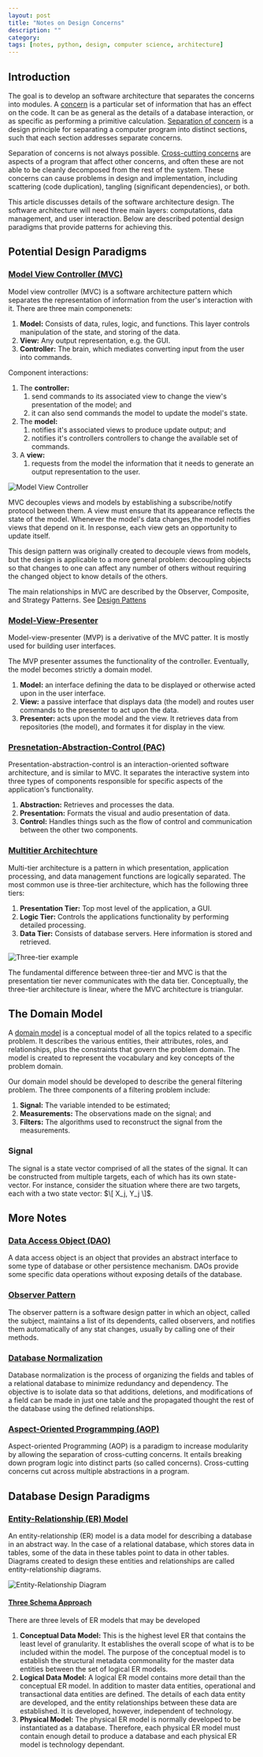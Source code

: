 ```yaml
---
layout: post
title: "Notes on Design Concerns"
description: ""
category: 
tags: [notes, python, design, computer science, architecture]
---
```


[1]:  http://en.wikipedia.org/wiki/Model%E2%80%93view%E2%80%93controller
[2]:  http://en.wikipedia.org/wiki/Aspect-oriented_programming
[3]:  http://en.wikipedia.org/wiki/Separation_of_concerns
[4]:  http://en.wikipedia.org/wiki/Cross-cutting_concern
[5]:  http://en.wikipedia.org/wiki/Database_normalization
[6]:  http://en.wikipedia.org/wiki/Model%E2%80%93view%E2%80%93presenter
[7]:  http://en.wikipedia.org/wiki/Common_layers_in_an_information_system_logical_architecture
[8]:  http://en.wikipedia.org/wiki/Data_Access_Object
[9]:  http://en.wikipedia.org/wiki/Observer_pattern
[10]: http://en.wikipedia.org/wiki/Presentation%E2%80%93abstraction%E2%80%93control
[11]: http://en.wikipedia.org/wiki/Multitier_architecture#Three-tier_architecture
[12]: http://upload.wikimedia.org/wikipedia/commons/thumb/5/51/Overview_of_a_three-tier_application_vectorVersion.svg/400px-Overview_of_a_three-tier_application_vectorVersion.svg.png
[13]: http://upload.wikimedia.org/wikipedia/commons/thumb/f/fd/MVC-Process.png/200px-MVC-Process.png
[14]: http://en.wikipedia.org/wiki/Design_Patterns
[15]: http://en.wikipedia.org/wiki/Concern_(computer_science)
[16]: http://en.wikipedia.org/wiki/Domain_model
[17]: http://en.wikipedia.org/wiki/Entity-relationship_model
[18]: http://upload.wikimedia.org/wikipedia/commons/thumb/7/72/ER_Diagram_MMORPG.png/450px-ER_Diagram_MMORPG.png
[19]: http://en.wikipedia.org/wiki/Three_schema_approach

## Introduction 
The goal is to develop an software architecture that separates the
concerns into modules. A [concern][15] is a particular set of
information that has an effect on the code. It can be as general as the
details of a database interaction, or as specific as performing a
primitive calculation. [Separation of concern][3] is a design principle
for separating a computer program into distinct sections, such that each
section addresses separate concerns. 

Separation of concerns is not always possible. [Cross-cutting
concerns][4] are aspects of a program that affect other concerns, and
often these are not able to be cleanly decomposed from the rest of the
system. These concerns can cause problems in design and implementation,
including scattering (code duplication), tangling (significant
dependencies), or both. 

This article discusses details of the software architecture design. The
software architecture will need three main layers: computations, data
management, and user interaction. Below are described potential design
paradigms that provide patterns for achieving this. 

## Potential Design Paradigms

### [Model View Controller (MVC)][1]
Model view controller (MVC) is a software architecture pattern which
separates the representation of information from the user's interaction
with it. There are three main componenets:

1. __Model:__ Consists of data, rules, logic, and functions. This layer
   controls manipulation of the state, and storing of the data.
1. __View:__ Any output representation, e.g. the GUI.
1. __Controller:__ The brain, which mediates converting input from the user
   into commands.

Component interactions:

1. The __controller:__
    1. send commands to its associated view to change the view's presentation
       of the model; and
    1. it can also send commands the model to update the model's state. 
1. The __model:__ 
    1. notifies it's associated views to produce update output; and
    1. notifies it's controllers controllers to change the available set of commands. 
1. A __view:__ 
    1. requests from the model the information that it needs to generate an
       output representation to the user. 

![Model View Controller][13]

MVC decouples views and models by establishing a subscribe/notify
protocol between them. A view must ensure that its appearance reflects
the state of the model. Whenever the model's data changes,the model
notifies views that depend on it. In response, each view gets an
opportunity to update itself. 

This design pattern was originally created to decouple views from
models, but the design is applicable to a more general problem:
decoupling objects so that changes to one can affect any number of
others without requiring the changed object to know details of the
others. 

The main relationships in MVC are described by the Observer, Composite,
and Strategy Patterns. See [Design Pattens][14]

### [Model-View-Presenter][6]
Model-view-presenter (MVP) is a derivative of the MVC patter. It is
mostly used for building user interfaces. 

The MVP presenter assumes the functionality of the controller.
Eventually, the model becomes strictly a domain model. 

1. __Model:__ an interface defining the data to be displayed or
   otherwise acted upon in the user interface. 
1. __View:__ a passive interface that displays data (the model) and
   routes user commands to the presenter to act upon the data.
1. __Presenter:__ acts upon the model and the view. It retrieves data
   from repositories (the model), and formates it for display in the
   view.

### [Presnetation-Abstraction-Control (PAC)][10]
Presentation-abstraction-control is an interaction-oriented software
architecture, and is similar to MVC. It separates the interactive system
into three types of components responsible for specific aspects of the
application's functionality. 

1. __Abstraction:__ Retrieves and processes the data.
1. __Presentation:__ Formats the visual and audio presentation of data.
1. __Control:__ Handles things such as the flow of control and
   communication between the other two components. 

### [Multitier Architechture][11]
Multi-tier architecture is a pattern in which presentation, application
processing, and data management functions are logically separated. The
most common use is three-tier architecture, which has the following
three tiers:

1. __Presentation Tier:__ Top most level of the application, a GUI.
1. __Logic Tier:__ Controls the applications functionality by performing
   detailed processing. 
1. __Data Tier:__ Consists of database servers. Here information is
   stored and retrieved. 

![Three-tier example][12]


The fundamental difference between three-tier and MVC is that the presentation
tier never communicates with the data tier. Conceptually, the three-tier
architecture is linear, where the MVC architecture is triangular. 



## The Domain Model
A [domain model][16] is a conceptual model of all the topics related to
a specific problem. It describes the various entities, their attributes,
roles, and relationships, plus the constraints that govern the problem
domain. The model is created to represent the vocabulary and key
concepts of the problem domain. 

Our domain model should be developed to describe the general filtering
problem. The three components of a filtering problem include:

1. __Signal:__ The variable intended to be estimated;
1. __Measurements:__ The observations made on the signal; and 
1. __Filters:__ The algorithms used to reconstruct the signal from the
   measurements.

### Signal
The signal is a state vector comprised of all the states of the signal.
It can be constructed from multiple targets, each of which has its own
state-vector. For instance, consider the situation where there are two
targets, each with a two state vector: $\[ X_j, Y_j \]$.

## More Notes
### [Data Access Object (DAO)][8]
A data access object is an object that provides an abstract interface to
some type of database or other persistence mechanism. DAOs provide some
specific data operations without exposing details of the database.

### [Observer Pattern][9]
The observer pattern is a software design patter in which an object,
called the subject, maintains a list of its dependents, called
observers, and notifies them automatically of any stat changes, usually
by calling one of their methods.

### [Database Normalization][5]
Database normalization is the process of organizing the fields and
tables of a relational database to minimize redundancy and dependency.
The objective is to isolate data so that additions, deletions, and
modifications of a field can be made in just one table and the
propagated thought the rest of the database using the defined
relationships. 

### [Aspect-Oriented Programmping (AOP)][2]
Aspect-oriented Programming (AOP) is a paradigm to increase modularity
by allowing the separation of cross-cutting concerns. It entails
breaking down program logic into distinct parts (so called concerns).
Cross-cutting concerns cut across multiple abstractions in a program.


## Database Design Paradigms
### [Entity-Relationship (ER) Model][17]
An entity-relationship (ER) model is a data model for describing a database in
an abstract way. In the case of a relational database, which stores data
in tables, some of the data in these tables point to data in other
tables. Diagrams created to design these entities and relationships are
called entity-relationship diagrams.

![Entity-Relationship Diagram][18]

#### [Three Schema Approach][19]
There are three levels of ER models that may be developed

1. __Conceptual Data Model:__ This is the highest level ER that contains
   the least level of granularity. It establishes the overall scope of
   what is to be included within the model. The purpose of the
   conceptual model is to establish the structural metadata commonality
   for the master data entities between the set of logical ER models. 
1. __Logical Data Model:__ A logical ER model contains more detail than
   the conceptual ER model. In addition to master data entities,
   operational and transactional data entities are defined. The details
   of each data entity are developed, and the entity relationships
   between these data are established. It is developed, however,
   independent of technology. 
1. __Physical Model:__ The physical ER model is normally developed to be
   instantiated as a database. Therefore, each physical ER model must
   contain enough detail to produce a database and each physical ER
   model is technology dependant. 
